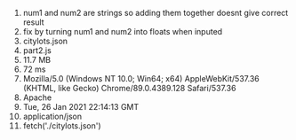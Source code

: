 1. num1 and num2 are strings so adding them together doesnt give correct result
2. fix by turning num1 and num2 into floats when inputed
3. citylots.json
4. part2.js
5. 11.7 MB
6. 72 ms
7. Mozilla/5.0 (Windows NT 10.0; Win64; x64) AppleWebKit/537.36 (KHTML, like Gecko) Chrome/89.0.4389.128 Safari/537.36
8. Apache
9. Tue, 26 Jan 2021 22:14:13 GMT
10. application/json
11. fetch('./citylots.json')
